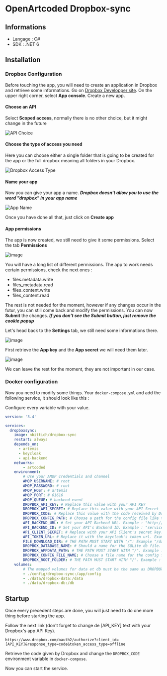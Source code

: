 # OpenArtcoded Dropbox-sync

## Informations

* Langage : C#
* SDK : .NET 6

## Installation

### Dropbox Configuration

Before touching the app, you will need to create an application in Dropbox and retrieve some informations. Go on [Dropbox Developper site](https://www.dropbox.com/developers/).
On the upper right corner, select **App console**. Create a new app.

#### Choose an API

Select **Scoped access**, normally there is no other choice, but it might change in the future

![API Choice](https://user-images.githubusercontent.com/56565073/169828520-4f602a92-58ca-430f-b2b5-cbe02452b446.png)

#### Choose the type of access you need

Here you can choose either a single folder that is going to be created for the app or the full dropbox meaning all folders in your Dropbox.

![Dropbox Access Type](https://user-images.githubusercontent.com/56565073/169829529-e1589c2f-531d-4f63-adc2-7ee1d866676a.png)

#### Name your app

Now you can give your app a name. **_Dropbox doesn't allow you to use the word "dropbox" in your app name_**

![App Name](https://user-images.githubusercontent.com/56565073/169829431-b405acdd-0451-4a0e-96e3-610cbd27d172.png)

Once you have done all that, just click on **Create app**

#### App permissions

The app is now created, we still need to give it some permissions. Select the tab **Permissions**

![image](https://user-images.githubusercontent.com/56565073/169830023-95108a75-75cf-45b4-8d41-1729aefec576.png)

You will have a long list of different permissions. The app to work needs certain permissions, check the next ones :

* files.metadata.write
* files_metadata.read
* files_content.write
* files_content.read

The rest is not needed for the moment, however if any changes occur in the futur, you can still come back and modify the permissions.
You can now **Submit** the changes. **_If you don't see the **Submit** button, just remove the cookie popup_**

Let's head back to the **Settings** tab, we still need some informations there.

![image](https://user-images.githubusercontent.com/56565073/169831660-599f9b56-e5d1-4b4c-b4ab-39b66c0a0167.png)

First retrieve the **App key** and the **App secret** we will need them later.

![image](https://user-images.githubusercontent.com/56565073/169831930-2ae75f11-1d0c-412e-ac78-d8cabdacd319.png)

We can leave the rest for the moment, they are not important in our case.

### Docker configuration

Now you need to modify some things. Your `docker-compose.yml` and add the following service, it should look like this :

Configure every variable with your value. 

```yaml
version: '3.4'

services:
  dropboxsync:
    image: nbittich/dropbox-sync
    restart: always
    depends_on:
      - artemis
      - keycloak
      - api-backend
    networks:
        - artcoded
    environment:
        # Use your AMQP credentials and channel
        AMQP_USERNAME: # root
        AMQP_PASSWORD: # root
        AMQP_HOST: # artemis
        AMQP_PORT: # 61616
        AMQP_QUEUE: # backend-event
        DROPBOX_API_KEY: # Replace this value with your API KEY
        DROPBOX_API_SECRET: # Replace this value with your API Secret
        DROPBOX_CODE: # Replace this value with the code received by Dropbox. For example: PgYD8ACqPWcAAAAAAAAATtMVR0SsNdK5hp1f-GHBl7M
        DROPBOX_CONFIG_PATH: # Choose a path for the config file like this "/app/config". DON'T FORGET THE CHANGE THE VOLUME'S NAME TOO
        API_BACKEND_URL: # Set your API Backend URL. Example : "http://api-backend"
        API_BACKEND_ID: # Set your API's Backend ID. Example : "service-account-download"
        API_CLIENT_SECRET: # Replace with your API Client's secret key. Example : "duzp0kzwDHSS2nSO46P3GBSsNnQbx8L3"
        API_TOKEN_URL: # Replace it with the keycloak's token url. Example : "http://keycloak:8080/realms/Artcoded/protocol/openid-connect/token"
        FILE_DOWNLOAD_DIR: # THE PATH MUST START WITH "/": Example "/data"
        DROPBOX_DATABASE_NAME: # Should a name for the SQLite db file. Example : "DropboxSyncDatabase"
        DROPBOX_APPDATA_PATH: # THE PATH MUST START WITH "/". Example : "/db"
        DROPBOX_CONFIG_FILE_NAME: # Choose a file name for the config file. By default it is going to be "dropbox-sync-configuration.json"
        DROPBOX_ROOT_FOLDER: # THE PATH MUST START WITH "/". Example : "/OPENARTCODED"
    volumes:
        # The mapped volumes for data et db must be the same as DROPBOX_CONFIG_PATH and FILE_DOWNLOAD_DIR and DROPBOX_APPDATA_PATH 
        - ./config/dropbox-sync:/app/config
        - ./data/dropbox-data:/data
        - ./data/dropbox-db:/db
```

## Startup

Once every precedent steps are done, you will just need to do one more thing before starting the app.

Follow the next link (don't forget to change de [API_KEY] text with your Dropbox's app API Key). 

`https://www.dropbox.com/oauth2/authorize?client_id=[API_KEY]&response_type=code&token_access_type=offline`

Retrieve the code given by Dropbox and change the `DROPBOX_CODE` environment variable in `docker-compose`.

Now you can start the service.